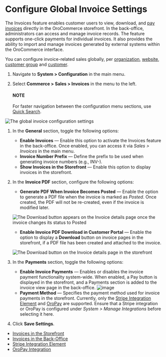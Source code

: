 <a id="configuration-guide-commerce-configuration-sales-invoices"></a>

# Configure Global Invoice Settings

The Invoices feature enables customer users to view, download, and [pay invoices](../../../../../storefront/account/invoices/index.md#frontstore-guide-invoices) directly in the OroCommerce storefront. In the back-office, administrators can access and manage invoice records. The feature supports one-click payments for individual invoices. It also provides the ability to import and manage invoices generated by external systems within the OroCommerce interface.

You can configure invoice-related sales globally, per [organization](../../../user-management/organizations/org-configuration/commerce/sales/organization-invoices.md#user-guide-system-configuration-commerce-sales-invoices-org), [website](../../../websites/web-configuration/commerce/sales/website-invoices.md#user-guide-system-configuration-commerce-sales-invoices-per-website), [customer group](../../../../customers/customer-groups/customer-group-configuration/commerce/sales/customer-group-invoices-settings.md#user-guide-customer-group-invoice-settings) and [customer](../../../../customers/customers/customer-configuration/commerce/sales/customer-invoices-settings.md#user-guide-customers-invoice-settings).

1. Navigate to **System > Configuration** in the main menu.
2. Select **Commerce > Sales > Invoices** in the menu to the left.

   #### NOTE
   For faster navigation between the configuration menu sections, use [Quick Search](../../quick-search.md#user-guide-system-configuration-quick-search).

![The global invoice configuration settings](user/img/sales/invoices/invoice_global.png)
1. In the **General** section, toggle the following options:
   * **Enable Invoices** —  Enable this option to activate the Invoices feature in the back-office. Once enabled, you can access it via *Sales > Invoices* in the main menu.
   * **Invoice Number Prefix** — Define the prefix to be used when generating invoice numbers (e.g., INV-).
   * **Show Invoices in the Storefront** — Enable this option to display invoices in the storefront.
2. In the **Invoice PDF** section, configure the following options:
   * **Generate PDF When Invoice Becomes Posted** — Enable the option to generate a PDF file when the invoice is marked as *Posted*. Once created, the PDF will not be re-created, even if the invoice is modified later.

   ![The Download button appears on the Invoice details page once the invoice changes its status to Posted](user/img/sales/invoices/download-invoice.png)
   * **Enable Invoice PDF Download in Customer Portal** — Enable the option to display a **Download** button on invoice pages in the storefront, if a PDF file has been created and attached to the invoice.

   ![The Download button on the Invoice details page in the storefront](user/img/sales/invoices/download-invoice-storefront.png)
3. In the **Payments** section, toggle the following options:
   * **Enable Invoice Payments** — Enables or disables the invoice payment functionality system-wide. When enabled, a Pay button is displayed in the storefront, and a Payments section is added to the invoice view page in the back-office.
     ![image](user/img/sales/invoices/pay-button-storefront.png)
   * **Payment Method** — Specifies the payment method used for invoice payments in the storefront. Currently, only the [Stripe Integration Element](../../../integrations/payment-integration/stripe/index.md#user-guide-payment-payment-providers-stripe-element) and [OroPay](../../../integrations/payment-integration/oropay/index.md#user-guide-payment-oropay) are supported. Ensure that a Stripe integration or OroPay is configured under *System > Manage Integrations* before selecting it here.
4. Click **Save Settings**.

* [Invoices in the Storefront](../../../../../storefront/account/invoices/index.md#frontstore-guide-invoices)
* [Invoices in the Back-Office](../../../../sales/invoices/index.md#user-guide-sales-invoices)
* [Stripe Integration Element](../../../integrations/payment-integration/stripe/index.md#user-guide-payment-payment-providers-stripe-element)
* [OroPay Integration](../../../integrations/payment-integration/oropay/index.md#user-guide-payment-oropay)
